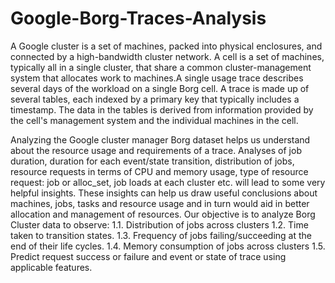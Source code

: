# Google-Borg-Traces-Analysis

A Google cluster is a set of machines, packed into physical enclosures, and
connected by a high-bandwidth cluster network. A cell is a set of machines, typically
all in a single cluster, that share a common cluster-management system that
allocates work to machines.A single usage trace describes several days of the workload on a single
Borg cell. A trace is made up of several tables, each indexed by a primary key that
typically includes a timestamp. The data in the tables is derived from information
provided by the cell's management system and the individual machines in the cell. 

Analyzing the Google cluster manager Borg dataset helps us understand about the
resource usage and requirements of a trace. Analyses of job duration, duration for
each event/state transition, distribution of jobs, resource requests in terms of CPU
and memory usage, type of resource request: job or alloc_set, job loads at each
cluster etc. will lead to some very helpful insights. These insights can help us draw
useful conclusions about machines, jobs, tasks and resource usage and in turn would
aid in better allocation and management of resources.
Our objective is to analyze Borg Cluster data to observe:
1.1. Distribution of jobs across clusters
1.2. Time taken to transition states.
1.3. Frequency of jobs failing/succeeding at the end of their life cycles.
1.4. Memory consumption of jobs across clusters
1.5. Predict request success or failure and event or state of trace using applicable
features.
